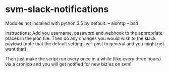 # svm-slack-notifications
Modules not installed with python 3.5 by default:
– aiohttp
– bs4

Instructions:
Add you username, password and webhook to the appropriate places in the json
file. Then do any changes you would wish to the slack payload (note that the
default settings will post to general and you might not want that)

Then just make the script run every once in a while (like every three hours)
via a cronjob and you will get notified for new biz'es on svm!
